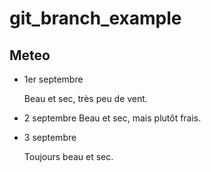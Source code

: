 # git_branch_example

## Meteo

* 1er septembre

  Beau et sec, très peu de vent.

* 2 septembre
  Beau et sec, mais plutôt frais.
  
* 3 septembre

  Toujours beau et sec.
